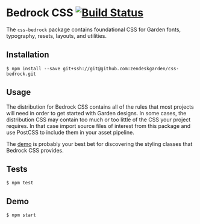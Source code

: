 # Bedrock CSS [![Build Status](https://travis-ci.com/zendeskgarden/css-bedrock.svg?token=dDt9s6smCMgz269xNbpz&branch=master)](https://travis-ci.com/zendeskgarden/css-bedrock)

The `css-bedrock` package contains foundational CSS for Garden fonts,
typography, resets, layouts, and utilities.

## Installation

    $ npm install --save git+ssh://git@github.com:zendeskgarden/css-bedrock.git

## Usage

The distribution for Bedrock CSS contains all of the rules that most
projects will need in order to get started with Garden designs. In some
cases, the distribution CSS may contain too much or too little of the
CSS your project requires. In that case import source files of interest
from this package and use PostCSS to include them in your asset
pipeline.

The [demo](http://zendeskgarden.github.io/css-bedrock/) is probably your
best bet for discovering the styling classes that Bedrock CSS provides.

## Tests

    $ npm test

## Demo

    $ npm start
